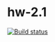 # hw-2.1
[![Build status](https://ci.appveyor.com/api/projects/status/e2hra48cm0dkx5du?svg=true)](https://ci.appveyor.com/project/OftinaAleksandra/hw-2-1)
